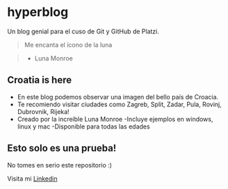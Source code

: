 # hyperblog

Un blog genial para el cuso de Git y GitHub de Platzi.

> Me encanta el ícono de la luna

> - Luna Monroe

## Croatia is here
- En este blog podemos observar una imagen del bello país de Croacia.
- Te recomiendo visitar ciudades como Zagreb, Split, Zadar, Pula, Rovinj, Dubrovnik, Rijeka!
- Creado por la increíble Luna Monroe
-Incluye ejemplos en windows, linux y mac
-Disponible para todas las edades

## Esto solo es una prueba!
No tomes en serio este repositorio :)

Visita mi [Linkedin](https://www.linkedin.com/in/yeison-luna-zuluaga/ "Linkedin")